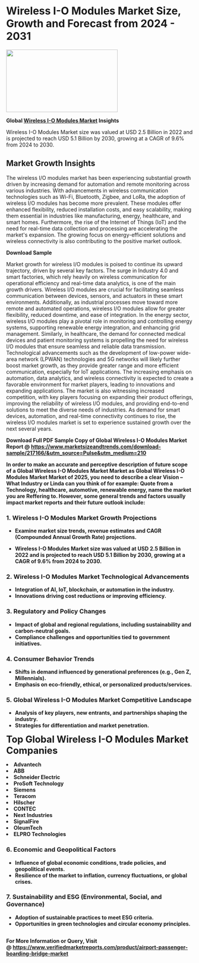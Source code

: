 <H1>Wireless I-O Modules Market Size, Growth and Forecast from 2024 - 2031</H1><img class="aligncenter size-medium wp-image-584254" src="https://thirdeyenews.in/wp-content/uploads/2024/09/Global-Market-Research-300x168.jpeg" alt="" width="300" height="168" /><p><strong>Global&nbsp;<a href="https://www.marketsizeandtrends.com/download-sample/217166/&amp;utm_source=Pulse&amp;utm_medium=210">Wireless I-O Modules Market</a> Insights</strong></p><p>Wireless I-O Modules Market size was valued at USD 2.5 Billion in 2022 and is projected to reach USD 5.1 Billion by 2030, growing at a CAGR of 9.6% from 2024 to 2030.</p><p><h2>Market Growth Insights</h2> <p>The wireless I/O modules market has been experiencing substantial growth driven by increasing demand for automation and remote monitoring across various industries. With advancements in wireless communication technologies such as Wi-Fi, Bluetooth, Zigbee, and LoRa, the adoption of wireless I/O modules has become more prevalent. These modules offer enhanced flexibility, reduced installation costs, and easy scalability, making them essential in industries like manufacturing, energy, healthcare, and smart homes. Furthermore, the rise of the Internet of Things (IoT) and the need for real-time data collection and processing are accelerating the market's expansion. The growing focus on energy-efficient solutions and wireless connectivity is also contributing to the positive market outlook.</p> <p><strong>Download Sample</strong></p> <p>Market growth for wireless I/O modules is poised to continue its upward trajectory, driven by several key factors. The surge in Industry 4.0 and smart factories, which rely heavily on wireless communication for operational efficiency and real-time data analytics, is one of the main growth drivers. Wireless I/O modules are crucial for facilitating seamless communication between devices, sensors, and actuators in these smart environments. Additionally, as industrial processes move toward more remote and automated operations, wireless I/O modules allow for greater flexibility, reduced downtime, and ease of integration. In the energy sector, wireless I/O modules play a pivotal role in monitoring and controlling energy systems, supporting renewable energy integration, and enhancing grid management. Similarly, in healthcare, the demand for connected medical devices and patient monitoring systems is propelling the need for wireless I/O modules that ensure seamless and reliable data transmission. Technological advancements such as the development of low-power wide-area network (LPWAN) technologies and 5G networks will likely further boost market growth, as they provide greater range and more efficient communication, especially for IoT applications. The increasing emphasis on automation, data analytics, and wireless connectivity is expected to create a favorable environment for market players, leading to innovations and expanding applications. The market is also witnessing increased competition, with key players focusing on expanding their product offerings, improving the reliability of wireless I/O modules, and providing end-to-end solutions to meet the diverse needs of industries. As demand for smart devices, automation, and real-time connectivity continues to rise, the wireless I/O modules market is set to experience sustained growth over the next several years.</p> <p><strong></p><p><span class=""><strong>Download Full PDF Sample Copy of Global Wireless I-O Modules Market Report</strong> @ <a href="https://www.marketsizeandtrends.com/download-sample/217166/&amp;utm_source=Pulse&amp;utm_medium=210" target="_blank">https://www.marketsizeandtrends.com/download-sample/217166/&amp;utm_source=Pulse&amp;utm_medium=210</a></span></p><p>In order to make an accurate and perceptive description of future scope of a Global&nbsp;Wireless I-O Modules Market Market as Global&nbsp;Wireless I-O Modules Market Market of 2025, you need to describe a clear Vision &ndash; What Industry or Linda can you think of for example: Quote from a Technology, healthcare, automotive, renewable energy, name the market you are Reffering to. However, some general trends and factors usually impact market reports and their future outlook include:</p><h3>1.&nbsp;<strong>Wireless I-O Modules Market Growth Projections</strong></h3><ul><li>Examine market size trends, revenue estimates and CAGR (Compounded Annual Growth Rate) projections.</li><li><p>Wireless I-O Modules Market size was valued at USD 2.5 Billion in 2022 and is projected to reach USD 5.1 Billion by 2030, growing at a CAGR of 9.6% from 2024 to 2030.</p></li></ul><h3>2.&nbsp;<strong>Wireless I-O Modules Market Technological Advancements</strong></h3><ul><li>Integration of AI, IoT, blockchain, or automation in the industry.</li><li>Innovations driving cost reductions or improving efficiency.</li></ul><h3>3.&nbsp;<strong>Regulatory and Policy Changes</strong></h3><ul><li>Impact of global and regional regulations, including sustainability and carbon-neutral goals.</li><li>Compliance challenges and opportunities tied to government initiatives.</li></ul><h3>4.&nbsp;<strong>Consumer Behavior Trends</strong></h3><ul><li>Shifts in demand influenced by generational preferences (e.g., Gen Z, Millennials).</li><li>Emphasis on eco-friendly, ethical, or personalized products/services.</li></ul><h3>5.&nbsp;<strong>Global Wireless I-O Modules Market Competitive Landscape</strong></h3><ul><li>Analysis of key players, new entrants, and partnerships shaping the industry.</li><li>Strategies for differentiation and market penetration.</li></ul><p data-pm-slice="1 1 []"><span style="color: inherit; font-family: inherit; font-size: 25px;">Top Global Wireless I-O Modules Market Companies</span></p><div class="" data-test-id=""><p><li>Advantech</li><li> ABB</li><li> Schneider Electric</li><li> ProSoft Technology</li><li> Siemens</li><li> Teracom</li><li> Hilscher</li><li> CONTEC</li><li> Next Industries</li><li> SignalFire</li><li> OleumTech</li><li> ELPRO Technologies</li></p></div><h3>6.&nbsp;<strong>Economic and Geopolitical Factors</strong></h3><ul><li>Influence of global economic conditions, trade policies, and geopolitical events.</li><li>Resilience of the market to inflation, currency fluctuations, or global crises.</li></ul><h3>7.&nbsp;<strong>Sustainability and ESG (Environmental, Social, and Governance)</strong></h3><ul><li>Adoption of sustainable practices to meet ESG criteria.</li><li>Opportunities in green technologies and circular economy principles.</li></ul><h2><strong style="font-size: 14px;">For More Information or Query, Visit @&nbsp;</strong><a style="background-color: #ffffff; font-size: 14px;" href="https://www.marketsizeandtrends.com/report/wireless-i-o-modules-market/" target="_blank">https://www.verifiedmarketreports.com/product/airport-passenger-boarding-bridge-market</a></h2>
